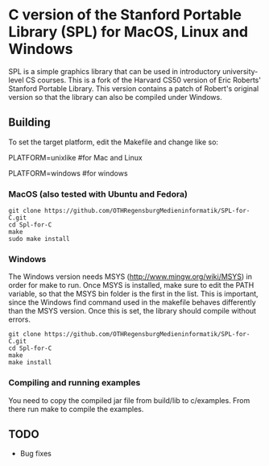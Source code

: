 # C version of the Stanford Portable Library (SPL) for MacOS, Linux and Windows

SPL is a simple graphics library that can be used in introductory university-level CS courses.
This is a fork of the Harvard CS50 version of Eric Roberts' Stanford Portable Library. This version contains a patch of Robert's original version so that the library can also be compiled under Windows.

## Building
To set the target platform, edit the Makefile and change like so:

PLATFORM=unixlike #for Mac and Linux

PLATFORM=windows #for windows

### MacOS (also tested with Ubuntu and Fedora)

    git clone https://github.com/OTHRegensburgMedieninformatik/SPL-for-C.git
    cd Spl-for-C
    make
    sudo make install

### Windows

The Windows version needs MSYS (http://www.mingw.org/wiki/MSYS) in order for make to run. Once MSYS is installed, make sure to edit the PATH variable, so that the MSYS bin folder is the first in the list. This is important, since the Windows find command used in the makefile behaves differently than the MSYS version. Once this is set, the library should compile without errors.
    
    git clone https://github.com/OTHRegensburgMedieninformatik/SPL-for-C.git
    cd Spl-for-C
    make
    make install

### Compiling and running examples
You need to copy the compiled jar file from build/lib to c/examples.
From there run make to compile the examples.

## TODO

* Bug fixes

